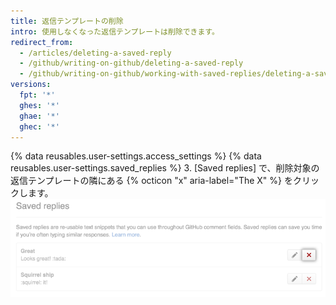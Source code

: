 ```yaml
---
title: 返信テンプレートの削除
intro: 使用しなくなった返信テンプレートは削除できます。
redirect_from:
  - /articles/deleting-a-saved-reply
  - /github/writing-on-github/deleting-a-saved-reply
  - /github/writing-on-github/working-with-saved-replies/deleting-a-saved-reply
versions:
  fpt: '*'
  ghes: '*'
  ghae: '*'
  ghec: '*'
---
```


{% data reusables.user-settings.access_settings %}
{% data reusables.user-settings.saved_replies %}
3. [Saved replies] で、削除対象の返信テンプレートの隣にある {% octicon "x" aria-label="The X" %} をクリックします。  
   ![返信テンプレートを削除する](/assets/images/help/settings/saved-replies-delete-existing.png)
